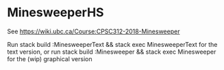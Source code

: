 # MinesweeperHS

See https://wiki.ubc.ca/Course:CPSC312-2018-Minesweeper

Run
  stack build :MinesweeperText && stack exec MinesweeperText
for the text version, or run
  stack build :Minesweeper && stack exec Minesweeper
for the (wip) graphical version  
